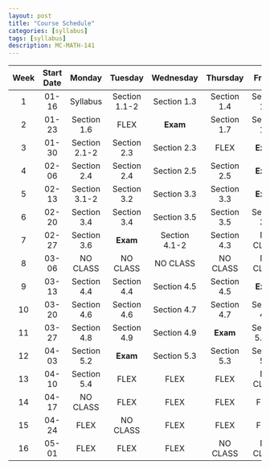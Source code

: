 ```yaml
---
layout: post
title: "Course Schedule"
categories: [syllabus]
tags: [syllabus]
description: MC-MATH-141
---
```


|Week|Start Date|Monday|Tuesday|Wednesday|Thursday|Friday|
|:---:|:---:|:---:|:---:|:---:|:---:|:---:|
|1|01-16|Syllabus|Section 1.1-2|Section 1.3|Section 1.4|Section 1.5|
|2|01-23|Section 1.6|FLEX|**Exam**|Section 1.7|Section 1.8|
|3|01-30|Section 2.1-2|Section 2.3|Section 2.3|FLEX|**Exam**|
|4|02-06|Section 2.4|Section 2.4|Section 2.5|Section 2.5|**Exam**|
|5|02-13|Section 3.1-2|Section 3.2|Section 3.3|Section 3.3|**Exam**|
|6|02-20|Section 3.4|Section 3.4|Section 3.5|Section 3.5|Section 3.6|
|7|02-27|Section 3.6|**Exam**|Section 4.1-2|Section 4.3|NO CLASS|
|8|03-06|NO CLASS|NO CLASS|NO CLASS|NO CLASS|NO CLASS|
|9|03-13|Section 4.4|Section 4.4|Section 4.5|Section 4.5|**Exam**|
|10|03-20|Section 4.6|Section 4.6|Section 4.7|Section 4.7|Section 4.8|
|11|03-27|Section 4.8|Section 4.9|Section 4.9|**Exam**|Section 5.1-2|
|12|04-03|Section 5.2|**Exam**|Section 5.3|Section 5.3|Section 5.4|
|13|04-10|Section 5.4|FLEX|FLEX|FLEX|NO CLASS|
|14|04-17|NO CLASS|FLEX|FLEX|FLEX|FLEX|
|15|04-24|FLEX|NO CLASS|FLEX|FLEX|FLEX|
|16|05-01|FLEX|FLEX|FLEX|NO CLASS|NO CLASS|
